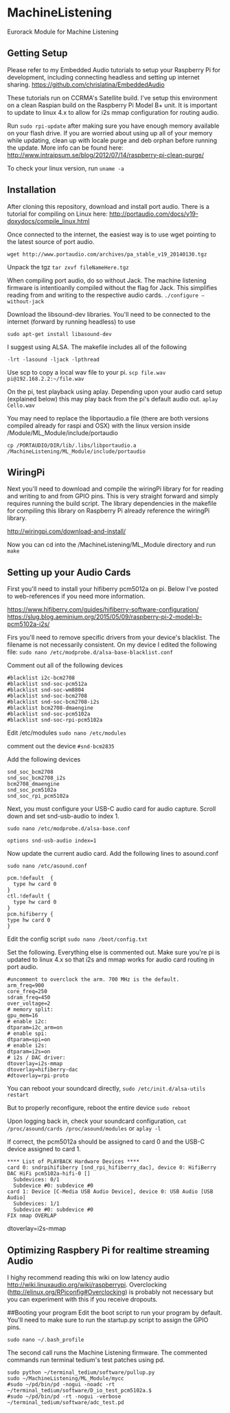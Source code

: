 # MachineListening
Eurorack Module for Machine Listening

## Getting Setup
Please refer to my Embedded Audio tutorials to setup your Raspberry Pi for development, including connecting headless and setting up internet sharing.
https://github.com/chrislatina/EmbeddedAudio

These tutorials run on CCRMA's Satellite build. I've setup this environment on a clean Raspian build on the Raspberry Pi Model B+ unit. It is important to update to linux 4.x to allow for i2s mmap configuration for routing audio.

Run ```sudo rpi-update``` after making sure you have enough memory available on your flash drive. If you are worried about using up all of your memory while updating, clean up with locale purge and deb orphan before running the update. More info can be found here: http://www.intraipsum.se/blog/2012/07/14/raspberry-pi-clean-purge/

To check your linux version, run ```uname -a```

## Installation
After cloning this repository, download and install port audio. There is a tutorial for compiling on Linux here: http://portaudio.com/docs/v19-doxydocs/compile_linux.html

Once connected to the internet, the easiest way is to use wget pointing to the latest source of port audio.

```wget http://www.portaudio.com/archives/pa_stable_v19_20140130.tgz```

Unpack the tgz
```tar zxvf fileNameHere.tgz```

When compiling port audio, do so without Jack. The machine listening firmware is intentioanlly compiled without the flag for Jack. This simplifies reading from and writing to the respective audio cards.
```./configure —without-jack```

Download the libsound-dev libraries. You'll need to be connected to the internet (forward by running headless) to use 

```sudo apt-get install libasound-dev```

I suggest using ALSA. The makefile includes all of the following 

```-lrt -lasound -ljack -lpthread```

Use scp to copy a local wav file to your pi. 
```scp file.wav pi@192.168.2.2:~/file.wav```

On the pi, test playback using aplay. Depending upon your audio card setup (explained below) this may play back from the pi's default audio out. 
```aplay Cello.wav```

You may need to replace the libportaudio.a file (there are both versions compiled already for raspi and OSX) with the linux version inside /Module/ML_Module/include/portaudio

```cp /PORTAUDIO/DIR/lib/.libs/libportaudio.a /MachineListening/ML_Module/include/portaudio```

## WiringPi
Next you'll need to download and compile the wiringPi library for for reading and writing to and from GPIO pins. This is very straight forward and simply requires running the build script. The library dependencies in the makefile for compiling this library on Raspberry Pi already reference the wiringPi library.

http://wiringpi.com/download-and-install/

Now you can cd into the /MachineListening/ML_Module directory and run `make`

## Setting up your Audio Cards

First you'll need to install your hifiberry pcm5012a on pi. Below I've posted to web-references if you need more information.

https://www.hifiberry.com/guides/hifiberry-software-configuration/
https://slug.blog.aeminium.org/2015/05/09/raspberry-pi-2-model-b-pcm5102a-i2s/

Firs you'll need to remove specific drivers from your device's blacklist. The filename is not necessarily consistent. On my device I edited the following file:
```sudo nano /etc/modprobe.d/alsa-base-blacklist.conf ```

Comment out all of the following devices

    #blacklist i2c-bcm2708
    #blacklist snd-soc-pcm512a
    #blacklist snd-soc-wm8804
    #blacklist snd-soc-bcm2708
    #blacklist snd-soc-bcm2708-i2s
    #blacklist bcm2708-dmaengine
    #blacklist snd-soc-pcm5102a
    #blacklist snd-soc-rpi-pcm5102a

Edit /etc/modules
```sudo nano /etc/modules```

comment out the device ```#snd-bcm2835```

Add the following devices

    snd_soc_bcm2708
    snd_soc_bcm2708_i2s
    bcm2708_dmaengine
    snd_soc_pcm5102a
    snd_soc_rpi_pcm5102a

Next, you must configure your USB-C audio card for audio capture. Scroll down and set snd-usb-audio to index 1.

```sudo nano /etc/modprobe.d/alsa-base.conf```
    
    options snd-usb-audio index=1

Now update the current audio card. Add the following lines to asound.conf

```sudo nano /etc/asound.conf```

    pcm.!default  {
      type hw card 0
    }
    ctl.!default {
      type hw card 0
    }
    pcm.hifiberry {
    type hw card 0
    }

Edit the config script
```sudo nano /boot/config.txt```

Set the following. Everything else is commented out. Make sure you're pi is updated to linux 4.x so that i2s and mmap works for audio card routing in port audio.

    #uncomment to overclock the arm. 700 MHz is the default.
    arm_freq=900
    core_freq=250
    sdram_freq=450
    over_voltage=2
    # memory split:
    gpu_mem=16
    # enable i2c:
    dtparam=i2c_arm=on
    # enable spi:
    dtparam=spi=on
    # enable i2s:
    dtparam=i2s=on
    # i2s / DAC driver:
    dtoverlay=i2s-mmap
    dtoverlay=hifiberry-dac
    #dtoverlay=rpi-proto

You can reboot your soundcard directly,
```sudo /etc/init.d/alsa-utils restart```

But to properly reconfigure, reboot the entire device
```sudo reboot```

Upon logging back in, check your soundcard configuration,
```cat /proc/asound/cards /proc/asound/modules``` or ```aplay -l```

If correct, the pcm5012a should be assigned to card 0 and the USB-C device assigned to card 1.

    **** List of PLAYBACK Hardware Devices ****
    card 0: sndrpihifiberry [snd_rpi_hifiberry_dac], device 0: HifiBerry DAC HiFi pcm5102a-hifi-0 []
      Subdevices: 0/1
      Subdevice #0: subdevice #0
    card 1: Device [C-Media USB Audio Device], device 0: USB Audio [USB Audio]
      Subdevices: 1/1
      Subdevice #0: subdevice #0
    FIX nmap OVERLAP


dtoverlay=i2s-mmap

## Optimizing Raspbery Pi for realtime streaming Audio

I highy recommend reading this wiki on low latency audio http://wiki.linuxaudio.org/wiki/raspberrypi. Overclocking (http://elinux.org/RPiconfig#Overclocking) is probably not necessary but you can experiment with this if you receive dropouts.

##Booting your program
Edit the boot script to run your program by default. You'll need to make sure to run the startup.py script to assign the GPIO pins.

```sudo nano ~/.bash_profile```

The second call runs the Machine Listening firmware. The commented commands run terminal tedium's test patches using pd.

    sudo python ~/terminal_tedium/software/pullup.py
    sudo ~/MachineListening/ML_Module/mycc
    #sudo ~/pd/bin/pd -nogui -noadc -rt ~/terminal_tedium/software/D_io_test_pcm5102a.$
    #sudo ~/pd/bin/pd -rt -nogui -verbose ~/terminal_tedium/software/adc_test.pd

